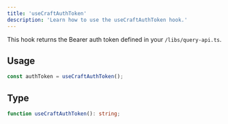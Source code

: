 ```yaml
---
title: 'useCraftAuthToken'
description: 'Learn how to use the useCraftAuthToken hook.'
---
```


This hook returns the Bearer auth token defined in your `/libs/query-api.ts`. 

## Usage

```ts
const authToken = useCraftAuthToken();
```

## Type

```ts
function useCraftAuthToken(): string;
```
